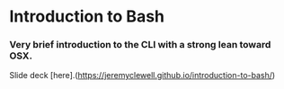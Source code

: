# Introduction to Bash
### Very brief introduction to the CLI with a strong lean toward OSX.

Slide deck [here].(https://jeremyclewell.github.io/introduction-to-bash/)
